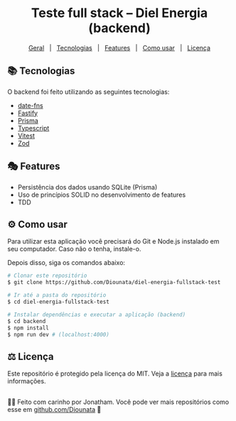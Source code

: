 <h1 align='center'> Teste full stack – Diel Energia (backend) </h1>


<p align='center'>
<a href='#dart-geral'>Geral</a> &nbsp; | &nbsp; <a href='#books-tecnologias'>Tecnologias</a> &nbsp; | &nbsp; <a href='#performing_arts-features'>Features</a> &nbsp; | &nbsp; <a href='#gear-como-usar'>Como usar</a> &nbsp; | &nbsp; <a href='#balance_scale-licença'>Licença</a> 
</p>
 
## :books: Tecnologias

O backend foi feito utilizando as seguintes tecnologias:

- [date-fns](https://date-fns.org/)
- [Fastify](https://fastify.dev/)
- [Prisma](https://www.prisma.io/)
- [Typescript](https://www.typescriptlang.org/)
- [Vitest](https://vitest.dev/)
- [Zod](https://zod.dev/)

## :performing_arts: Features

- Persistência dos dados usando SQLite (Prisma)
- Uso de princípios SOLID no desenvolvimento de features
- TDD

## :gear: Como usar

<p>Para utilizar esta aplicação você precisará do Git e Node.js instalado em seu computador. Caso não o tenha, instale-o.</p>
<p>Depois disso, siga os comandos abaixo:</p>

```bash
# Clonar este repositório
$ git clone https://github.com/Diounata/diel-energia-fullstack-test

# Ir até a pasta do repositório
$ cd diel-energia-fullstack-test

# Instalar dependências e executar a aplicação (backend)
$ cd backend
$ npm install
$ npm run dev # (localhost:4000)
```

## :balance_scale: Licença

Este repositório é protegido pela licença do MIT. Veja a <a href='https://github.com/Diounata/diel-energia-fullstack-test/blob/main/LICENSE'>licença</a> para mais informações.

##

:man_technologist: Feito com carinho por Jonatham. Você pode ver mais repositórios como esse em <a href='https://github.com/Diounata'>github.com/Diounata</a> :rocket: